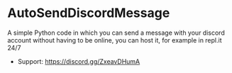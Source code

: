 # AutoSendDiscordMessage
A simple Python code in which you can send a message with your discord account without having to be online, you can host it, for example in repl.it 24/7

- Support: https://discord.gg/ZxeavDHumA
